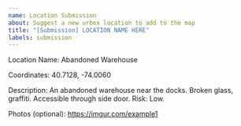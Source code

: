 ```yaml
---
name: Location Submission
about: Suggest a new urbex location to add to the map
title: "[Submission] LOCATION NAME HERE"
labels: submission
---
```


Location Name:
Abandoned Warehouse

Coordinates:
40.7128, -74.0060

Description:
An abandoned warehouse near the docks. Broken glass, graffiti. Accessible through side door. Risk: Low.

Photos (optional):
https://imgur.com/example1
